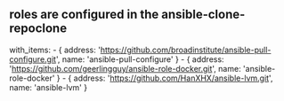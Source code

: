 ## roles are configured in the ansible-clone-repoclone

with_items:
    - { address: 'https://github.com/broadinstitute/ansible-pull-configure.git', name: 'ansible-pull-configure' }
    - { address: 'https://github.com/geerlingguy/ansible-role-docker.git', name: 'ansible-role-docker' }
    - { address: 'https://github.com/HanXHX/ansible-lvm.git', name: 'ansible-lvm' }
